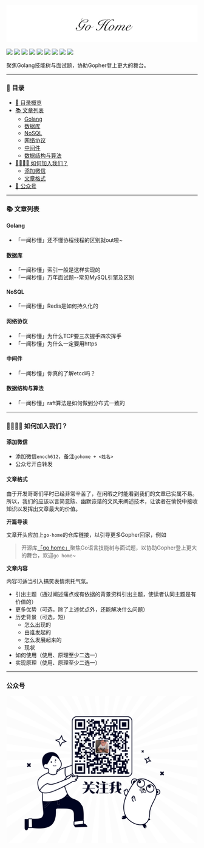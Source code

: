 ![](./logo.png)

[![](https://img.shields.io/badge/公众号-平也-brightgreen)](#公众号)
[![](https://img.shields.io/badge/cnblogs-博客园-9cf)](https://www.cnblogs.com/pingyeaa)
[![](https://img.shields.io/badge/juejin-掘金-blue)](https://juejin.im/user/5b879fd46fb9a019e643501e/posts)
[![](https://img.shields.io/badge/csdn-CSDN-red)](https://blog.csdn.net/enoch612)
[![](https://img.shields.io/badge/segmentfault-思否-green)](https://segmentfault.com/u/pingyeaa)
[![](https://img.shields.io/badge/toutiao-今日头条-critical)](https://www.toutiao.com/c/user/99726624485/#mid=1632470920869900)
[![](https://img.shields.io/badge/oschina-开源中国-blue)](https://my.oschina.net/u/4429381)
[![](https://img.shields.io/badge/jianshu-简书-orange)](https://www.jianshu.com/u/b683a986d544)
[![](https://img.shields.io/badge/zhihu-知乎-yellow)](https://www.zhihu.com/people/ma-li-ao-de-guan-dao)

聚焦Golang技能树与面试题，协助Gopher登上更大的舞台。

---

### 🌈 目录

- [🌈 目录概览](#-------)
- [📚 文章列表](#-------)
  * [Golang](#golang)
  * [数据库](#数据库)
  * [NoSQL](#nosql)
  * [网络协议](#网络协议)
  * [中间件](#中间件)
  * [数据结构与算法](#数据结构与算法)
- [👨‍👨‍👧‍👧 如何加入我们？](#如何加入我们)
  * [添加微信](#添加微信)
  * [文章格式](#文章格式)
- [👀 公众号](#公众号)

---

### 📚 文章列表

#### Golang

- 「一闻秒懂」还不懂协程线程的区别就out啦~

#### 数据库

- 「一闻秒懂」索引一般是这样实现的
- 「一闻秒懂」万年面试题--常见MySQL引擎及区别

#### NoSQL
- 「一闻秒懂」Redis是如何持久化的

#### 网络协议
- 「一闻秒懂」为什么TCP要三次握手四次挥手
- 「一闻秒懂」为什么一定要用https

#### 中间件

- 「一闻秒懂」你真的了解etcd吗？

#### 数据结构与算法

- 「一闻秒懂」raft算法是如何做到分布式一致的

---

### 👨‍👨‍👧‍👧 如何加入我们？

#### 添加微信

- 添加微信`enoch612`，备注`gohome + <姓名>`
- 公众号开白转发

#### 文章格式

由于开发哥哥们平时已经非常辛苦了，在闲暇之时能看到我们的文章已实属不易。所以，我们的应该以言简意赅、幽默诙谐的文风来阐述技术，让读者在愉悦中接收知识以发挥出文章最大的价值。

**开篇导读**

文章开头应加上`go-home`的仓库链接，以引导更多Gopher回家，例如

> 开源库[「go home」](https://github.com/pingyeaa/go-home)聚焦Go语言技能树与面试题，以协助Gopher登上更大的舞台，欢迎`go home`~

**文章内容**

内容可适当引入搞笑表情烘托气氛。

- 引出主题（通过阐述痛点或有依据的背景资料引出主题，使读者认同主题是有价值的）
- 更多优势（可选，除了上述优点外，还能解决什么问题）
- 历史背景（可选，短）
  * 怎么出现的
  * 由谁发起的
  * 怎么发展起来的
  * 现状
- 如何使用（使用、原理至少二选一）
- 实现原理（使用、原理至少二选一）

---

### 公众号

![](./qrcode.png)